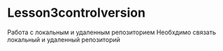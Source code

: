 # Lesson3controlversion
Работа с локальным и удаленным репозиторием
  Необхдимо связать локальный и удаленный репозиторий
